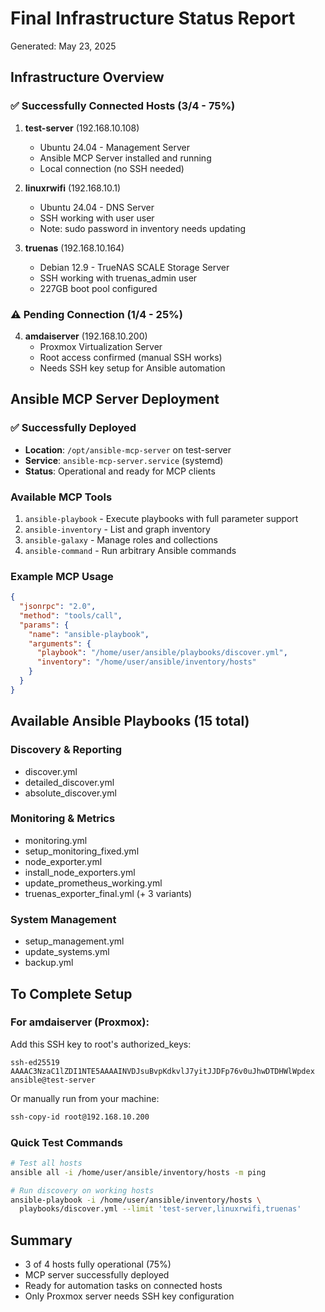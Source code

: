 # Final Infrastructure Status Report
Generated: May 23, 2025

## Infrastructure Overview

### ✅ Successfully Connected Hosts (3/4 - 75%)

1. **test-server** (192.168.10.108)
   - Ubuntu 24.04 - Management Server
   - Ansible MCP Server installed and running
   - Local connection (no SSH needed)

2. **linuxrwifi** (192.168.10.1)
   - Ubuntu 24.04 - DNS Server  
   - SSH working with user user
   - Note: sudo password in inventory needs updating

3. **truenas** (192.168.10.164)
   - Debian 12.9 - TrueNAS SCALE Storage Server
   - SSH working with truenas_admin user
   - 227GB boot pool configured

### ⚠️ Pending Connection (1/4 - 25%)

4. **amdaiserver** (192.168.10.200)
   - Proxmox Virtualization Server
   - Root access confirmed (manual SSH works)
   - Needs SSH key setup for Ansible automation

## Ansible MCP Server Deployment

### ✅ Successfully Deployed
- **Location**: `/opt/ansible-mcp-server` on test-server
- **Service**: `ansible-mcp-server.service` (systemd)
- **Status**: Operational and ready for MCP clients

### Available MCP Tools
1. `ansible-playbook` - Execute playbooks with full parameter support
2. `ansible-inventory` - List and graph inventory
3. `ansible-galaxy` - Manage roles and collections
4. `ansible-command` - Run arbitrary Ansible commands

### Example MCP Usage
```json
{
  "jsonrpc": "2.0",
  "method": "tools/call",
  "params": {
    "name": "ansible-playbook",
    "arguments": {
      "playbook": "/home/user/ansible/playbooks/discover.yml",
      "inventory": "/home/user/ansible/inventory/hosts"
    }
  }
}
```

## Available Ansible Playbooks (15 total)

### Discovery & Reporting
- discover.yml
- detailed_discover.yml  
- absolute_discover.yml

### Monitoring & Metrics
- monitoring.yml
- setup_monitoring_fixed.yml
- node_exporter.yml
- install_node_exporters.yml
- update_prometheus_working.yml
- truenas_exporter_final.yml (+ 3 variants)

### System Management
- setup_management.yml
- update_systems.yml
- backup.yml

## To Complete Setup

### For amdaiserver (Proxmox):
Add this SSH key to root's authorized_keys:
```
ssh-ed25519 AAAAC3NzaC1lZDI1NTE5AAAAINVDJsuBvpKdkvlJ7yitJJDFp76v0uJhwDTDHWlWpdex ansible@test-server
```

Or manually run from your machine:
```bash
ssh-copy-id root@192.168.10.200
```

### Quick Test Commands
```bash
# Test all hosts
ansible all -i /home/user/ansible/inventory/hosts -m ping

# Run discovery on working hosts  
ansible-playbook -i /home/user/ansible/inventory/hosts \
  playbooks/discover.yml --limit 'test-server,linuxrwifi,truenas'
```

## Summary
- 3 of 4 hosts fully operational (75%)
- MCP server successfully deployed
- Ready for automation tasks on connected hosts
- Only Proxmox server needs SSH key configuration